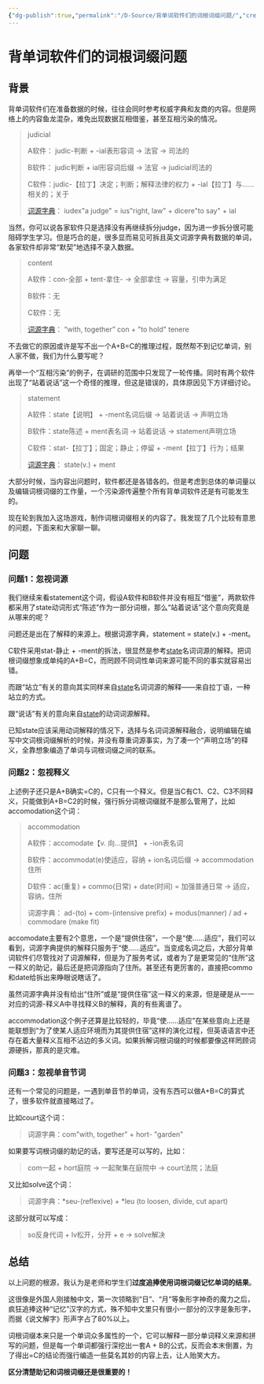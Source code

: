 ```yaml
---
{"dg-publish":true,"permalink":"/D-Source/背单词软件们的词根词缀问题/","created":"2022-06-17T16:22:59.000+08:00"}
---
```


# 背单词软件们的词根词缀问题
## 背景
背单词软件们在准备数据的时候，往往会同时参考权威字典和友商的内容。但是网络上的内容鱼龙混杂，难免出现数据互相借鉴，甚至互相污染的情况。

> judicial
> 
> A软件：
> judic-判断 + -ial表形容词 -> 法官 -> 司法的
> 
> B软件：
> judic判断 + ial形容词后缀 → 法官 → judicial司法的
> 
> C软件：judic-【拉丁】决定；判断；解释法律的权力 + -ial【拉丁】与……相关的；关于
>
> [词源字典](https://www.etymonline.com/search?q=judicial)：
> iudex"a judge" = ius"right, law" + dicere"to say" + ial

当然，你可以说各家软件只是选择没有再继续拆分judge，因为进一步拆分很可能阻碍学生学习。但是巧合的是，很多显而易见可拆且英文词源字典有数据的单词，各家软件却非常“默契”地选择不录入数据。

> content
> 
> A软件：con-全部 + tent-拿住- -> 全部拿住 -> 容量，引申为满足
> 
> B软件：无
> 
> C软件：无
>
> [词源字典](https://www.etymonline.com/search?q=content)：
> “with, together” con + "to hold" tenere

不去做它的原因或许是写不出一个A+B=C的推理过程，既然帮不到记忆单词，别人家不做，我们为什么要写呢？

再举一个“互相污染”的例子，在调研的范围中只发现了一轮传播。同时有两个软件出现了“站着说话”这一个奇怪的推理，但这是错误的，具体原因见下方详细讨论。

> statement
> 
> A软件：state【说明】 + -ment名词后缀 -> 站着说话 -> 声明立场
> 
> B软件：state陈述 + ment表名词 → 站着说话 → statement声明立场
> 
> C软件：stat-【拉丁】；固定；静止；停留 + -ment【拉丁】行为；结果
>
> [词源字典](https://www.etymonline.com/search?q=statement)：
> state(v.) + ment

大部分时候，当内容出问题时，软件都还是各错各的。但是考虑到总体的单词量以及编辑词根词缀的工作量，一个污染源传遍整个所有背单词软件还是有可能发生的。

现在轮到我加入这场游戏，制作词根词缀相关的内容了。我发现了几个比较有意思的问题，下面来和大家聊一聊。

## 问题


### 问题1：忽视词源
我们继续来看statement这个词，假设A软件和B软件并没有相互“借鉴”，两款软件都采用了state动词形式“陈述”作为一部分词根，那么“站着说话”这个意向究竟是从哪来的呢？

问题还是出在了解释的来源上。根据词源字典，statement = state(v.) + -ment。

C软件采用stat-静止 + -ment的拆法，很显然是参考[state](https://www.etymonline.com/word/state#etymonline_v_22015)名词词源的解释。把词根词缀想象成单纯的A+B=C，而罔顾不同词性单词来源可能不同的事实就容易出错。

而跟“站立”有关的意向其实同样来自[state](https://www.etymonline.com/word/state#etymonline_v_22015)名词词源的解释——来自拉丁语，一种站立的方式。

跟“说话”有关的意向来自[state](https://www.etymonline.com/word/state#etymonline_v_24413)的动词词源解释。

已知state应该采用动词解释的情况下，选择与名词词源解释融合，说明编辑在编写中文词根词缀解析的时候，并没有尊重词源事实，为了凑一个“声明立场”的释义，全靠想象编造了单词与词根词缀之间的联系。


### 问题2：忽视释义
上述例子还只是A+B确实=C的，C只有一个释义。但是当C有C1、C2、C3不同释义，只能做到A+B=C2的时候，强行拆分词根词缀就不是那么管用了，比如accomodation这个词：

>  accommodation
>  
>  A软件：accomodate【v. 向...提供】 + -ion表名词
>  
>  B软件：accommodat(e)使适应，容纳 + ion名词后缀 → accommodation住所
>  
>  D软件：ac(重复) + commo(日常) + date(时间) = 加强普通日常 -> 适应，容纳，住所
>
>词源字典： ad-(to) + com-(intensive prefix) + modus(manner) / ad + commodare (make fit)

accomodate主要有2个意思，一个是“提供住宿”，一个是“使……适应”，我们可以看到，词源字典提供的解释只服务于“使……适应”。当变成名词之后，大部分背单词软件们尽管找对了词源解释，但是为了服务考试，或者为了是更常见的“住所”这一释义的助记，最后还是把词源指向了住所。甚至还有更厉害的，直接把commo和date给拆出来睁眼说瞎话了。

虽然词源字典并没有给出“住所”或是“提供住宿”这一释义的来源，但是硬是从一一对应的词源-释义A中寻找释义B的解释，真的有些离谱了。

accommodation这个例子还算是比较轻的，毕竟“使……适应”在某些意向上还是能联想到“为了使某人适应环境而为其提供住宿”这样的演化过程，但英语语言中还存在着大量释义互相不沾边的多义词。如果拆解词根词缀的时候都要像这样罔顾词源硬拆，那真的是灾难。


### 问题3：忽视单音节词
还有一个常见的问题是，一遇到单音节的单词，没有东西可以做A+B=C的算式了，很多软件就直接略过了。

比如court这个词：
> 词源字典：com"with, together" + hort- "garden" 

如果要写词根词缀的助记的话，要写还是可以写的，比如：
> com一起 + hort庭院 → 一起聚集在庭院中 → court法院；法庭

又比如solve这个词：
> 词源字典：\*seu-(reflexive) + \*leu (to loosen, divide, cut apart)

这部分就可以写成：
> so反身代词 + lv松开，分开 + e → solve解决
 

## 总结
以上问题的根源，我认为是老师和学生们**过度追捧使用词根词缀记忆单词的结果**。

这很像是外国人刚接触中文，第一次领略到“日”、“月”等象形字神奇的魔力之后，疯狂追捧这种“记忆”汉字的方式，殊不知中文里只有很小一部分的汉字是象形字，而据《说文解字》形声字占了80%以上。

词根词缀本来只是一个单词众多属性的一个，它可以解释一部分单词释义来源和拼写的问题，但是每一个单词都强行深挖出一套A + B的公式，反而会本末倒置，为了得出=C的结论而强行编造一些莫名其妙的内容上去，让人贻笑大方。

**区分清楚助记和词根词缀还是很重要的！**